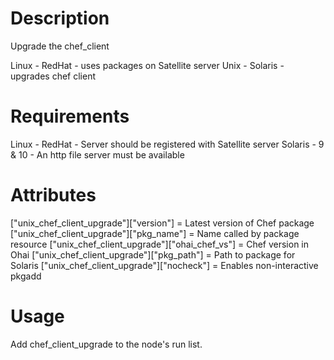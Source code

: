 Description
===========

Upgrade the chef_client

Linux    - RedHat    - uses packages on Satellite server
Unix     - Solaris   - upgrades chef client

Requirements
============

Linux    - RedHat    - Server should be registered with Satellite server
Solaris  - 9 & 10    - An http file server must be available

Attributes
==========

["unix_chef_client_upgrade"]["version"]      = Latest version of Chef package
["unix_chef_client_upgrade"]["pkg_name"]     = Name called by package resource
["unix_chef_client_upgrade"]["ohai_chef_vs"] = Chef version in Ohai
["unix_chef_client_upgrade"]["pkg_path"]     = Path to package for Solaris
["unix_chef_client_upgrade"]["nocheck"]      = Enables non-interactive pkgadd

Usage
=====

Add chef_client_upgrade to the node's run list.
